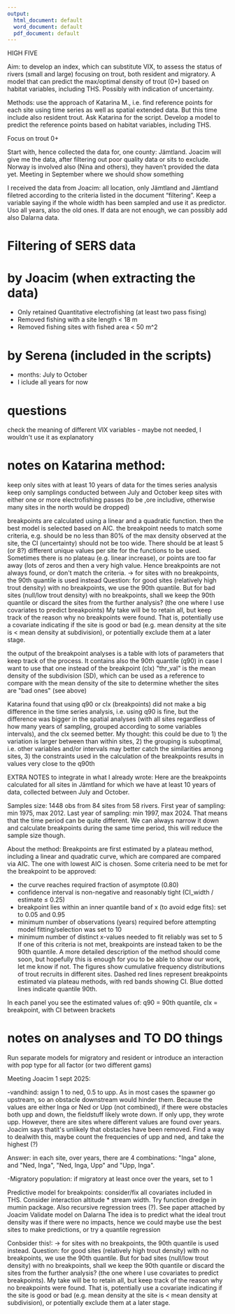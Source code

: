 ```yaml
---
output:
  html_document: default
  word_document: default
  pdf_document: default
---
```


HIGH FIVE

Aim: to develop an index, which can substitute VIX, to assess the status of rivers (small and large) focusing on
trout, both resident and migratory. A model that can predict the max/optimal density of trout (0+) based on 
habitat variables, including THS. Possibly with indication of uncertainty.

Methods: use the approach of Katarina M., i.e. find reference points for each site using time series as well as 
spatial extended data. But this time include also resident trout. Ask Katarina for the script. Develop a model 
to predict the reference points based on habitat variables, including THS.

Focus on trout 0+

Start with, hence collected the data for, one county: Jämtland. Joacim will give me the data, after filtering
out poor quality data or sits to exclude.
Norway is involved also (Nina and others), they haven’t provided the data yet. Meeting in September where we
should show something

I received the data from Joacim: all location, only Jämtland and Jämtland filetred according to the criteria listed in the document “filtering”. Keep a variable saying if the whole width has been sampled and use it as predictor. Uso all years, also the old ones. If data are not enough, we can possibly add also Dalarna data.

# Filtering of SERS data
# by Joacim (when extracting the data)
- Only retained Quantitative electrofishing (at least two pass fising)
- Removed fishing with a site length < 18 m
- Removed fishing sites with fished area < 50 m^2
# by Serena (included in the scripts)
- months: July to October
- I iclude all years for now


# questions 

check the meaning of different VIX variables - maybe not needed, I wouldn't use it as explanatory

# notes on Katarina method:
keep only sites with at least 10 years of data for the times series analysis
keep only samplings conducted between July and October
keep sites with either one or more electrofishing passes (to be ,ore includive, otherwise many sites in the north would be dropped)

breakpoints are calculated using a linear and a quadratic function. then the best model is selected based on AIC.
the breakpoint needs to match some criteria, e.g. should be no less than 80% of the max density observed at the site, the CI
(uncertainty) should not be too wide. There should be at least 5 (or 8?) different unique values per site for the functions to be 
used. Sometimes there is no plateau (e.g. linear increase), or points are too far away (lots of zeros and then a very high value.
Hence breakpoints are not always found, or don't match the criteria.
-> for sites with no breakpoints, the 90th quantile is used instead
Question: for good sites (relatively high trout density) with no breakpoints, we use the 90th quantile. But for bad sites 
(null/low trout density) with no breakpoints, shall we keep the 90th quantile or discard the sites from the further analysis? 
(the one where I use covariates to predict breakpoints)
My take will be to retain all, but keep track of the reason why no breakpoints were found. That is, potentially use a covariate
indicating if the site is good or bad (e.g. mean density at the site is < mean density at subdivision), or potentially
exclude them at a later stage.

the output of the breakpoint analyses is a table with lots of parameters that keep track of the process.
It contains also the 90th quantile (q90) in case I want to use that one instead of the breakpoint (clx)
"thr_val" is the mean density of the subdivision (SD), which can be used as a reference to compare with the mean density of the 
site to determine whether the sites are "bad ones" (see above)

Katarina found that using q90 or clx (breakpoints) did not make a big difference in the time series analysis, i.e. using q90 is 
fine, but the difference was bigger in the spatial analyses (with all sites regardless of how many years of sampling, grouped
according to some variables intervals), and the clx seemed better.
My thought: this could be due to 1) the variation is larger between than within sites, 2) the grouping is suboptimal, i.e. 
other variables and/or intervals may better catch the similarities among sites, 3) the constraints used in the calculation
of the breakpoints results in values very close to the q90th

EXTRA NOTES to integrate in what I already wrote:
Here are the breakpoints calculated for all sites in Jämtland for which we have at least 10 years of data, collected between July and October.

Samples size: 1448 obs from 84 sites from 58 rivers. First year of sampling: min 1975, max 2012. Last year of sampling: min 1997, max 2024. That means that the time period can be quite different. We can always narrow it down and calculate breakpoints during the same time period, this will reduce the sample size though.

About the method:
Breakpoints are first estimated by a plateau method, including a linear and quadratic curve, which are compared are compared via AIC. The one with lowest AIC is chosen. Some criteria need to be met for the breakpoint to be approved:
 - the curve reaches required fraction of asymptote (0.80)
 - confidence interval is non-negative and reasonably tight (CI_width / estimate ≤ 0.25)
 - breakpoint lies within an inner quantile band of x (to avoid edge fits): set to 0.05 and 0.95
 - minimum number of observations (years) required before attempting model fitting/selection was set to 10
 - minimum number of distinct x-values needed to fit reliably was set to 5
If one of this criteria is not met, breakpoints are instead taken to be the 90th quantile.
A more detailed description of the method should come soon, but hopefully this is enough for you to be able to show our work, let me know if not.
The figures show cumulative frequency distributions of trout recruits in different sites. Dashed red lines represent breakpoints estimated via plateau methods, with red bands showing CI. Blue dotted lines indicate quantile 90th.

In each panel you see the estimated values of: q90 = 90th quantile, clx = breakpoint, with CI between brackets


# notes on analyses and TO DO things

Run separate models for migratory and resident or introduce an interaction with pop type for all factor (or two different gams)

Meeting Joacim 1 sept 2025:

-vandhind: assign 1 to ned, 0.5 to upp. As in most cases the spawner go upstream, so an obstacle downstream would hinder them.
Because the values are either Inga or Ned or Upp (not combined), if there were obstacles both upp and down, the fieldstuff 
likely wrote down. If only upp, they wrote upp. However, there are sites where different values are found over years. Joacim 
says thatit's unlikely that obstacles have been removed. Find a way to dealwith this, maybe count the frequencies of upp and
ned, and take the highest (?)

Answer: in each site, over years, there are 4 combinations: "Inga" alone, and "Ned, Inga", "Ned, Inga, Upp" and "Upp, Inga". 

-Migratory population: if migratory at least once over the years, set to 1

Predictive model for breakpoints: 
consider/fix all covariates included in THS. Consider interaction altitude * stream width. 
Try function dredge in mumin package. Also recursive regression trees (?). See paper attached by Joacim
Validate model on Dalarna
The idea is to predict what the ideal trout density was if there were no impacts, hence we could maybe use the best sites to make predictions, or try a quantile regression

Conbsider this!: -> for sites with no breakpoints, the 90th quantile is used instead. Question: for good sites (relatively high trout density) with no breakpoints, we use the 90th quantile. But for bad sites (null/low trout density) with no breakpoints, shall we keep the 90th quantile or discard the sites from the further analysis? (the one where I use covariates to predict breakpoints). My take will be to retain all, but keep track of the reason why no breakpoints were found. That is, potentially use a covariate indicating if the site is good or bad (e.g. mean density at the site is < mean density at subdivision), or potentially exclude them at a later stage.





